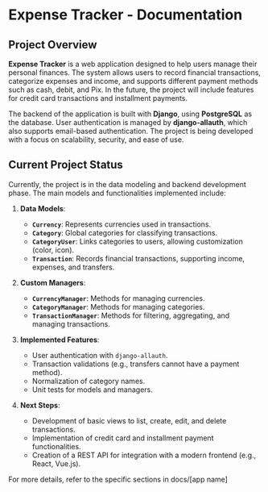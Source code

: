 # Expense Tracker - Documentation

## Project Overview

**Expense Tracker** is a web application designed to help users manage their personal finances. The system allows users to record financial transactions, categorize expenses and income, and supports different payment methods such as cash, debit, and Pix. In the future, the project will include features for credit card transactions and installment payments.

The backend of the application is built with **Django**, using **PostgreSQL** as the database. User authentication is managed by **django-allauth**, which also supports email-based authentication. The project is being developed with a focus on scalability, security, and ease of use.

## Current Project Status

Currently, the project is in the data modeling and backend development phase. The main models and functionalities implemented include:

1. **Data Models**:
   - **`Currency`**: Represents currencies used in transactions.
   - **`Category`**: Global categories for classifying transactions.
   - **`CategoryUser`**: Links categories to users, allowing customization (color, icon).
   - **`Transaction`**: Records financial transactions, supporting income, expenses, and transfers.

2. **Custom Managers**:
   - **`CurrencyManager`**: Methods for managing currencies.
   - **`CategoryManager`**: Methods for managing categories.
   - **`TransactionManager`**: Methods for filtering, aggregating, and managing transactions.

3. **Implemented Features**:
   - User authentication with `django-allauth`.
   - Transaction validations (e.g., transfers cannot have a payment method).
   - Normalization of category names.
   - Unit tests for models and managers.

4. **Next Steps**:
   - Development of basic views to list, create, edit, and delete transactions.
   - Implementation of credit card and installment payment functionalities.
   - Creation of a REST API for integration with a modern frontend (e.g., React, Vue.js).

For more details, refer to the specific sections in docs/\[app name\]
